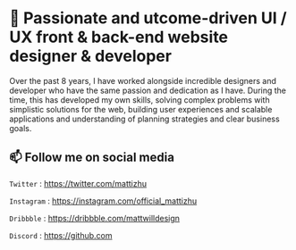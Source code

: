 # 👋 Passionate and utcome-driven UI / UX front & back-end website designer & developer
Over the past 8 years, I have worked alongside incredible designers and developer who have the same passion and dedication as I have. During the time, this has developed my own skills, solving complex problems with simplistic solutions for the web, building user experiences and scalable applications and understanding of planning strategies and clear business goals.

## 📫 Follow me on social media

`Twitter` : <https://twitter.com/mattizhu>

`Instagram` : <https://instagram.com/official_mattizhu>

`Dribbble` : <https://dribbble.com/mattwilldesign>

`Discord` : <https://github.com>
